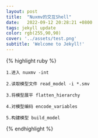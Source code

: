 ```yaml
---
layout: post
title:  "Nuxmv的交互Shell"
date:   2022-09-12 20:28:21 +0800
tags: jekyll update
color: rgb(255,90,90)
cover: '../assets/test.png'
subtitle: 'Welcome to Jekyll!'
---
```

{% highlight ruby %}
```shell
1.进入 nuxmv -int
```
```shell
2.读取模型文件 read_model -i *.smv
```
```shell
3.将模型展平 flatten_hierarchy
```
```shell
4.对模型编码 encode_variables
```
```shell
5.构建模型 build_model
```
{% endhighlight %}



